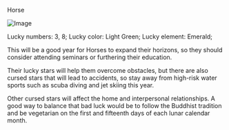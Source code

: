 Horse

![Image](https://camo.githubusercontent.com/7c84498325384537f567228d351a3f6e1613886d3b79bae3ed330ef66b623499/68747470733a2f2f63646e2e692d73636d702e636f6d2f73697465732f64656661756c742f66696c65732f64382f696d616765732f63616e7661732f323032342f30312f31312f35633839323832662d613966622d346330632d393165322d6531303835656563613239375f63306563303039312e6a7067?fbclid=IwAR23faq4Z5IbHsO-aOMRcOEpjvpylvlcy3Ckbr3EdHEdftTCUSNDpgImiAI)

Lucky numbers: 3, 8;
Lucky color: Light Green;
Lucky element: Emerald;

This will be a good year for Horses to expand their horizons, so they should consider attending seminars or furthering their education.

Their lucky stars will help them overcome obstacles, but there are also cursed stars that will lead to accidents, so stay away from high-risk water sports such as scuba diving and jet skiing this year.

Other cursed stars will affect the home and interpersonal relationships. A good way to balance that bad luck would be to follow the Buddhist tradition and be vegetarian on the first and fifteenth days of each lunar calendar month.
